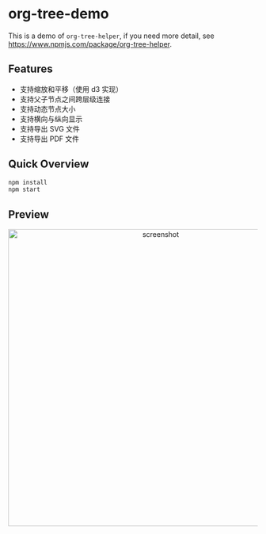 # org-tree-demo

This is a demo of `org-tree-helper`, if you need more detail, see https://www.npmjs.com/package/org-tree-helper.

## Features

- 支持缩放和平移（使用 d3 实现）
- 支持父子节点之间跨层级连接
- 支持动态节点大小
- 支持横向与纵向显示
- 支持导出 SVG 文件
- 支持导出 PDF 文件

## Quick Overview

```sh
npm install
npm start
```

## Preview

<p align='center'>
<img src='https://uploads.codesandbox.io/uploads/user/7824cf44-e95e-41df-a928-7310109a8df0/SwJo-screenshot.png' width='600' alt='screenshot'>
</p>
